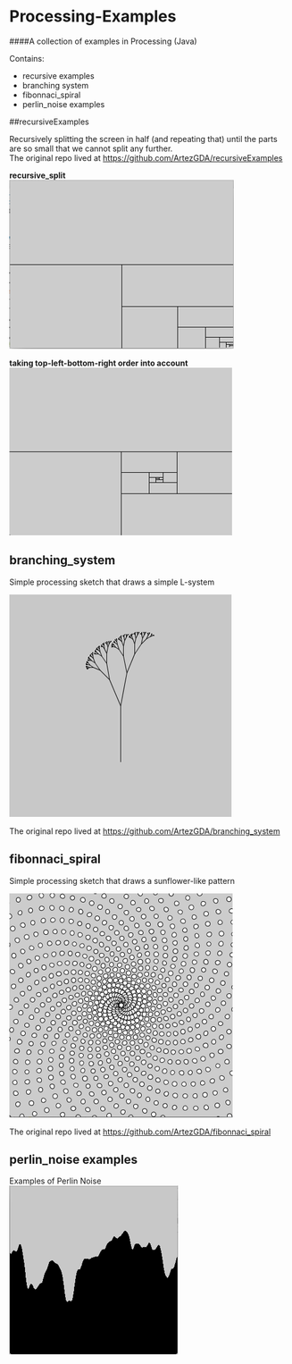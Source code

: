 # Processing-Examples
####A collection of examples in Processing (Java)

Contains:

- recursive examples
- branching system
- fibonnaci_spiral
- perlin_noise examples

##recursiveExamples

Recursively splitting the screen in half (and repeating that) until the parts are so small that we cannot split any further.  
The original repo lived at https://github.com/ArtezGDA/recursiveExamples

**recursive_split**  
![Recursive Split](screenshots/recursive_split.png)

**taking top-left-bottom-right order into account**  
![Recursive TLBRSplit](screenshots/recursive_tlbr_split.png)

## branching_system

Simple processing sketch that draws a simple L-system

![Branching system](screenshots/branching_system.png)

The original repo lived at https://github.com/ArtezGDA/branching_system

## fibonnaci_spiral

Simple processing sketch that draws a sunflower-like pattern

![Phylotaxis Spiral](screenshots/phylotaxis_spiral.png)

The original repo lived at https://github.com/ArtezGDA/fibonnaci_spiral

## perlin_noise examples

Examples of Perlin Noise  
![Perlin Noise](screenshots/perlin_noise.png)
